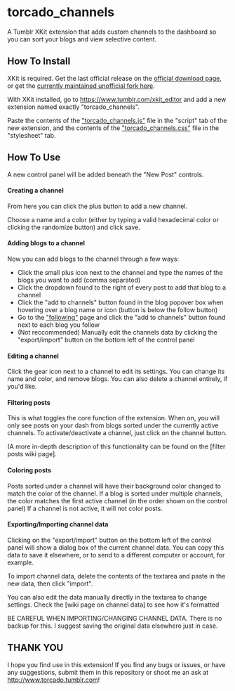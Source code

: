 # torcado_channels
A Tumblr XKit extension that adds custom channels to the dashboard so you can sort your blogs and view selective content.
## How To Install
XKit is required. Get the last official release on the [official download page](http://www.xkit.info/download), or get the [currently maintained unofficial fork here](https://github.com/new-xkit/XKit).

With XKit installed, go to https://www.tumblr.com/xkit_editor and add a new extension named exactly "torcado_channels".

Paste the contents of the ["torcado_channels.js"](https://github.com/torcado194/torcado_channels/blob/master/torcado_channels.js) file in the "script" tab of the new extension, and the contents of the ["torcado_channels.css"](https://github.com/torcado194/torcado_channels/bloblmaster/torcado_channels.css) file in the "stylesheet" tab.

## How To Use
A new control panel will be added beneath the "New Post" controls.

#### Creating a channel
From here you can click the plus button to add a new channel.

Choose a name and a color (either by typing a valid hexadecimal color or clicking the randomize button) and click save.

#### Adding blogs to a channel
Now you can add blogs to the channel through a few ways:
- Click the small plus icon next to the channel and type the names of the blogs you want to add (comma separated)
- Click the dropdown found to the right of every post to add that blog to a channel
- Click the "add to channels" button found in the blog popover box when hovering over a blog name or icon (button is below the follow button)
- Go to the ["following"](https://www.tumblr.com/following) page and click the "add to channels" button found next to each blog you follow
- (Not reccommended) Manually edit the channels data by clicking the "export/import" button on the bottom left of the control panel

#### Editing a channel
Click the gear icon next to a channel to edit its settings.
You can change its name and color, and remove blogs.
You can also delete a channel entirely, if you'd like.

#### Filtering posts
This is what toggles the core function of the extension. When on, you will only see posts on your dash from blogs sorted under the currently active channels.
To activate/deactivate a channel, just click on the channel button.

(A more in-depth description of this functionality can be found on the [filter posts wiki page].

#### Coloring posts
Posts sorted under a channel will have their background color changed to match the color of the channel.
If a blog is sorted under multiple channels, the color matches the first active channel (in the order shown on the control panel)
If a channel is not active, it will not color posts.

#### Exporting/Importing channel data
Clicking on the "export/import" button on the bottom left of the control panel will show a dialog box of the current channel data.
You can copy this data to save it elsewhere, or to send to a different computer or account, for example.

To import channel data, delete the contents of the textarea and paste in the new data, then click "import".

You can also edit the data manually directly in the textarea to change settings. Check the [wiki page on channel data] to see how it's formatted

BE CAREFUL WHEN IMPORTING/CHANGING CHANNEL DATA. There is no backup for this. I suggest saving the original data elsewhere just in case.

## THANK YOU
I hope you find use in this extension! If you find any bugs or issues, or have any suggestions, submit them in this repository or shoot me an ask at http://www.torcado.tumblr.com!
